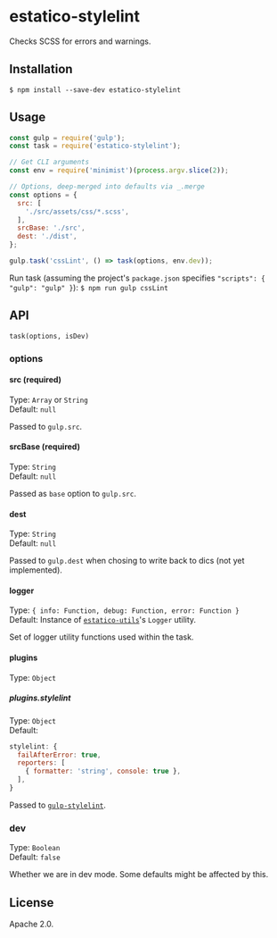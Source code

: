 # estatico-stylelint

Checks SCSS for errors and warnings.

## Installation

```
$ npm install --save-dev estatico-stylelint
```

## Usage

```js
const gulp = require('gulp');
const task = require('estatico-stylelint');

// Get CLI arguments
const env = require('minimist')(process.argv.slice(2));

// Options, deep-merged into defaults via _.merge
const options = {
  src: [
    './src/assets/css/*.scss',
  ],
  srcBase: './src',
  dest: './dist',
};

gulp.task('cssLint', () => task(options, env.dev));
```

Run task (assuming the project's `package.json` specifies `"scripts": { "gulp": "gulp" }`):
`$ npm run gulp cssLint`

## API

`task(options, isDev)`

### options

#### src (required)

Type: `Array` or `String`<br>
Default: `null`

Passed to `gulp.src`.

#### srcBase (required)

Type: `String`<br>
Default: `null`

Passed as `base` option to `gulp.src`.

#### dest

Type: `String`<br>
Default: `null`

Passed to `gulp.dest` when chosing to write back to dics (not yet implemented).

#### logger

Type: `{ info: Function, debug: Function, error: Function }`<br>
Default: Instance of [`estatico-utils`](../estatico-utils)'s `Logger` utility.

Set of logger utility functions used within the task.

#### plugins

Type: `Object`

##### plugins.stylelint

Type: `Object`<br>
Default:
```js
stylelint: {
  failAfterError: true,
  reporters: [
    { formatter: 'string', console: true },
  ],
}
```

Passed to [`gulp-stylelint`](https://www.npmjs.com/package/gulp-stylelint).

### dev

Type: `Boolean`<br>
Default: `false`

Whether we are in dev mode. Some defaults might be affected by this.

## License

Apache 2.0.
